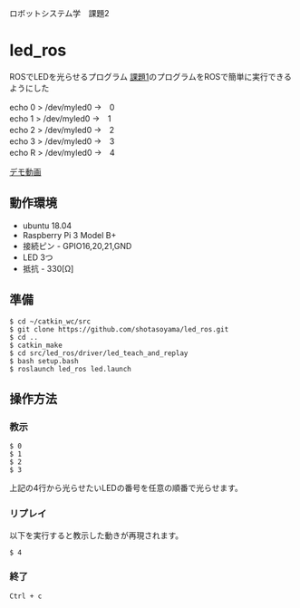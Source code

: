 ロボットシステム学　課題2

# led_ros

ROSでLEDを光らせるプログラム
[課題1](https://github.com/shotasoyama/led_teach_and_replay)のプログラムをROSで簡単に実行できるようにした

echo 0 > /dev/myled0 →　0<br>
echo 1 > /dev/myled0 →　1<br>
echo 2 > /dev/myled0 →　2<br>
echo 3 > /dev/myled0 →　3<br> 
echo R > /dev/myled0 →　4<br>

[デモ動画](https://youtu.be/UNZF1xYwNh8)

## 動作環境

* ubuntu 18.04
* Raspberry Pi 3 Model B+
 * 接続ピン - GPIO16,20,21,GND
* LED 3つ 
* 抵抗 - 330[Ω]

## 準備

``` 
$ cd ~/catkin_wc/src
$ git clone https://github.com/shotasoyama/led_ros.git
$ cd ..
$ catkin_make
$ cd src/led_ros/driver/led_teach_and_replay
$ bash setup.bash
$ roslaunch led_ros led.launch
```

## 操作方法

### 教示

``` 
$ 0
$ 1
$ 2  
$ 3 
```

上記の4行から光らせたいLEDの番号を任意の順番で光らせます。

### リプレイ

以下を実行すると教示した動きが再現されます。

``` 
$ 4
```

### 終了

``` 
Ctrl + c
```
